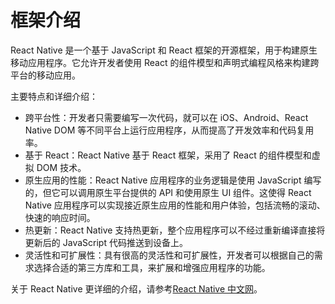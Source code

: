 # 框架介绍
React Native 是一个基于 JavaScript 和 React 框架的开源框架，用于构建原生移动应用程序。它允许开发者使用 React 的组件模型和声明式编程风格来构建跨平台的移动应用。

主要特点和详细介绍：

- 跨平台性：开发者只需要编写一次代码，就可以在 iOS、Android、React Native DOM 等不同平台上运行应用程序，从而提高了开发效率和代码复用率。
- 基于 React：React Native 基于 React 框架，采用了 React 的组件模型和虚拟 DOM 技术。
- 原生应用的性能：React Native 应用程序的业务逻辑是使用 JavaScript 编写的，但它可以调用原生平台提供的 API 和使用原生 UI 组件。这使得 React Native 应用程序可以实现接近原生应用的性能和用户体验，包括流畅的滚动、快速的响应时间。
- 热更新：React Native 支持热更新，整个应用程序可以不经过重新编译直接将更新后的 JavaScript 代码推送到设备上。
- 灵活性和可扩展性：具有很高的灵活性和可扩展性，开发者可以根据自己的需求选择合适的第三方库和工具，来扩展和增强应用程序的功能。

关于 React Native 更详细的介绍，请参考[React Native 中文网](https://reactnative.cn/)。